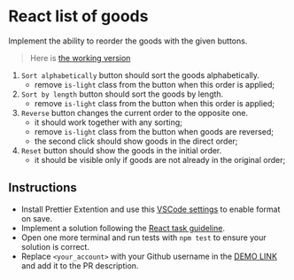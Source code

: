 # React list of goods

Implement the ability to reorder the goods with the given buttons.

> Here is [the working version](https://mate-academy.github.io/react_list-of-goods/)

1. `Sort alphabetically` button should sort the goods alphabetically.
   - remove `is-light` class from the button when this order is applied;
1. `Sort by length` button should sort the goods by length.
   - remove `is-light` class from the button when this order is applied;
1. `Reverse` button changes the current order to the opposite one.
   - it should work together with any sorting;
   - remove `is-light` class from the button when goods are reversed;
   - the second click should show goods in the direct order;
1. `Reset` button should show the goods in the initial order.
   - it should be visible only if goods are not already in the original order;

## Instructions

- Install Prettier Extention and use this [VSCode settings](https://mate-academy.github.io/fe-program/tools/vscode/settings.json) to enable format on save.
- Implement a solution following the [React task guideline](https://github.com/mate-academy/react_task-guideline#react-tasks-guideline).
- Open one more terminal and run tests with `npm test` to ensure your solution is correct.
- Replace `<your_account>` with your Github username in the [DEMO LINK](https://stan0men.github.io/react_list-of-goods-js/) and add it to the PR description.
